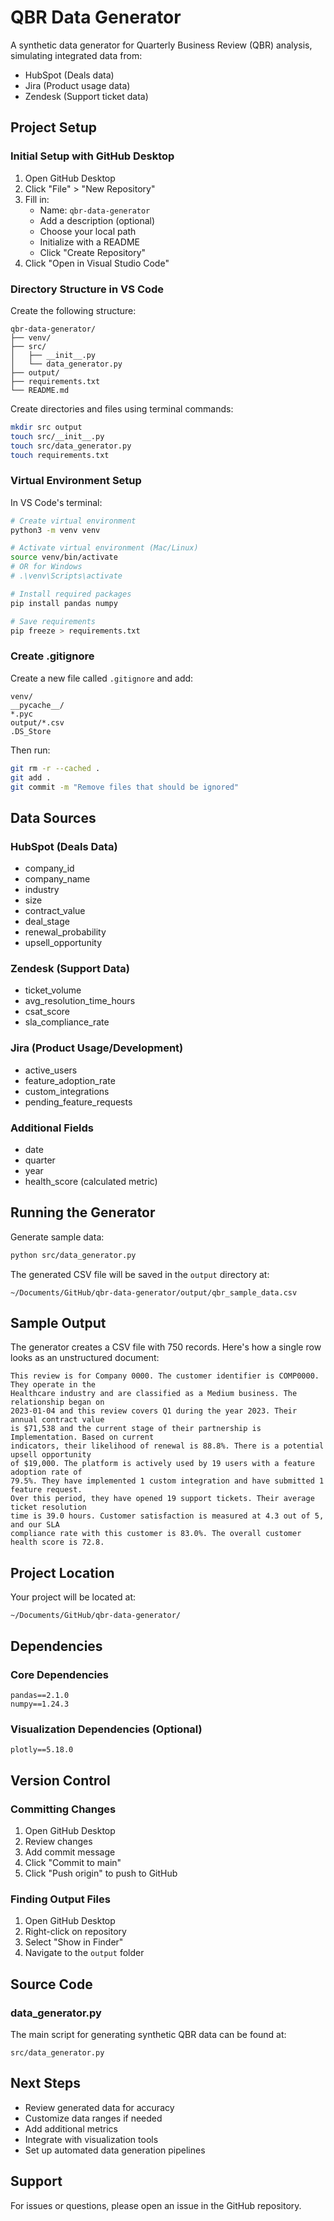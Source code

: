 # QBR Data Generator

A synthetic data generator for Quarterly Business Review (QBR) analysis, simulating integrated data from:
- HubSpot (Deals data)
- Jira (Product usage data)
- Zendesk (Support ticket data)

## Project Setup

### Initial Setup with GitHub Desktop
1. Open GitHub Desktop
2. Click "File" > "New Repository"
3. Fill in:
   - Name: `qbr-data-generator`
   - Add a description (optional)
   - Choose your local path
   - Initialize with a README
   - Click "Create Repository"
4. Click "Open in Visual Studio Code"

### Directory Structure in VS Code
Create the following structure:
```plaintext
qbr-data-generator/
├── venv/
├── src/
│   ├── __init__.py
│   └── data_generator.py
├── output/
├── requirements.txt
└── README.md
```

Create directories and files using terminal commands:
```bash
mkdir src output
touch src/__init__.py
touch src/data_generator.py
touch requirements.txt
```

### Virtual Environment Setup
In VS Code's terminal:
```bash
# Create virtual environment
python3 -m venv venv

# Activate virtual environment (Mac/Linux)
source venv/bin/activate
# OR for Windows
# .\venv\Scripts\activate

# Install required packages
pip install pandas numpy

# Save requirements
pip freeze > requirements.txt
```

### Create .gitignore
Create a new file called `.gitignore` and add:
```plaintext
venv/
__pycache__/
*.pyc
output/*.csv
.DS_Store
```

Then run:
```bash
git rm -r --cached .
git add .
git commit -m "Remove files that should be ignored"
```

## Data Sources

### HubSpot (Deals Data)
* company_id
* company_name
* industry
* size
* contract_value
* deal_stage
* renewal_probability
* upsell_opportunity

### Zendesk (Support Data)
* ticket_volume
* avg_resolution_time_hours
* csat_score
* sla_compliance_rate

### Jira (Product Usage/Development)
* active_users
* feature_adoption_rate
* custom_integrations
* pending_feature_requests

### Additional Fields
* date
* quarter
* year
* health_score (calculated metric)

## Running the Generator

Generate sample data:
```bash
python src/data_generator.py
```

The generated CSV file will be saved in the `output` directory at:
```plaintext
~/Documents/GitHub/qbr-data-generator/output/qbr_sample_data.csv
```

## Sample Output

The generator creates a CSV file with 750 records. Here's how a single row looks as an unstructured document:

```plaintext
This review is for Company 0000. The customer identifier is COMP0000. They operate in the 
Healthcare industry and are classified as a Medium business. The relationship began on 
2023-01-04 and this review covers Q1 during the year 2023. Their annual contract value 
is $71,538 and the current stage of their partnership is Implementation. Based on current 
indicators, their likelihood of renewal is 88.8%. There is a potential upsell opportunity 
of $19,000. The platform is actively used by 19 users with a feature adoption rate of 
79.5%. They have implemented 1 custom integration and have submitted 1 feature request. 
Over this period, they have opened 19 support tickets. Their average ticket resolution 
time is 39.0 hours. Customer satisfaction is measured at 4.3 out of 5, and our SLA 
compliance rate with this customer is 83.0%. The overall customer health score is 72.8.
```

## Project Location
Your project will be located at:
```plaintext
~/Documents/GitHub/qbr-data-generator/
```

## Dependencies

### Core Dependencies
```plaintext
pandas==2.1.0
numpy==1.24.3
```

### Visualization Dependencies (Optional)
```plaintext
plotly==5.18.0
```

## Version Control

### Committing Changes
1. Open GitHub Desktop
2. Review changes
3. Add commit message
4. Click "Commit to main"
5. Click "Push origin" to push to GitHub

### Finding Output Files
1. Open GitHub Desktop
2. Right-click on repository
3. Select "Show in Finder"
4. Navigate to the `output` folder

## Source Code

### data_generator.py
The main script for generating synthetic QBR data can be found at:
```plaintext
src/data_generator.py
```

## Next Steps
* Review generated data for accuracy
* Customize data ranges if needed
* Add additional metrics
* Integrate with visualization tools
* Set up automated data generation pipelines

## Support
For issues or questions, please open an issue in the GitHub repository.
